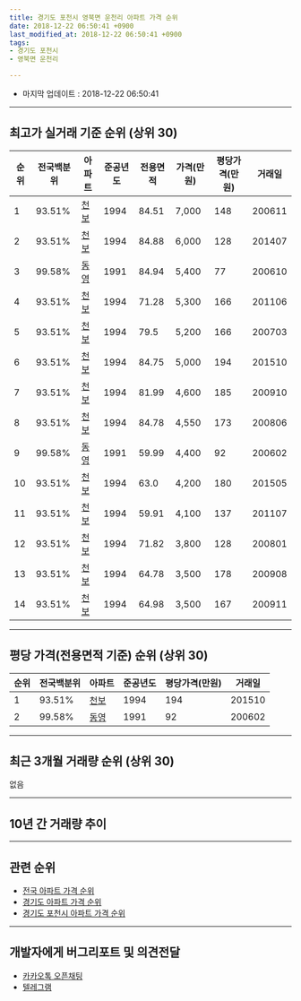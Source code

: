```yaml
---
title: 경기도 포천시 영북면 운천리 아파트 가격 순위
date: 2018-12-22 06:50:41 +0900
last_modified_at: 2018-12-22 06:50:41 +0900
tags:
- 경기도 포천시
- 영북면 운천리

---
```


* 마지막 업데이트 : 2018-12-22 06:50:41

---

## 최고가 실거래 기준 순위 (상위 30)


|순위|전국백분위|아파트|준공년도|전용면적|가격(만원)|평당가격(만원)|거래일|
|---|---|---|---|---|---|---|---|
|1|93.51%|[천보](https://search.naver.com/search.naver?query=%EA%B2%BD%EA%B8%B0%EB%8F%84+%ED%8F%AC%EC%B2%9C%EC%8B%9C+%EC%98%81%EB%B6%81%EB%A9%B4+%EC%9A%B4%EC%B2%9C%EB%A6%AC+%EC%B2%9C%EB%B3%B4)|1994|84.51|7,000|148|200611|
|2|93.51%|[천보](https://search.naver.com/search.naver?query=%EA%B2%BD%EA%B8%B0%EB%8F%84+%ED%8F%AC%EC%B2%9C%EC%8B%9C+%EC%98%81%EB%B6%81%EB%A9%B4+%EC%9A%B4%EC%B2%9C%EB%A6%AC+%EC%B2%9C%EB%B3%B4)|1994|84.88|6,000|128|201407|
|3|99.58%|[동영](https://search.naver.com/search.naver?query=%EA%B2%BD%EA%B8%B0%EB%8F%84+%ED%8F%AC%EC%B2%9C%EC%8B%9C+%EC%98%81%EB%B6%81%EB%A9%B4+%EC%9A%B4%EC%B2%9C%EB%A6%AC+%EB%8F%99%EC%98%81)|1991|84.94|5,400|77|200610|
|4|93.51%|[천보](https://search.naver.com/search.naver?query=%EA%B2%BD%EA%B8%B0%EB%8F%84+%ED%8F%AC%EC%B2%9C%EC%8B%9C+%EC%98%81%EB%B6%81%EB%A9%B4+%EC%9A%B4%EC%B2%9C%EB%A6%AC+%EC%B2%9C%EB%B3%B4)|1994|71.28|5,300|166|201106|
|5|93.51%|[천보](https://search.naver.com/search.naver?query=%EA%B2%BD%EA%B8%B0%EB%8F%84+%ED%8F%AC%EC%B2%9C%EC%8B%9C+%EC%98%81%EB%B6%81%EB%A9%B4+%EC%9A%B4%EC%B2%9C%EB%A6%AC+%EC%B2%9C%EB%B3%B4)|1994|79.5|5,200|166|200703|
|6|93.51%|[천보](https://search.naver.com/search.naver?query=%EA%B2%BD%EA%B8%B0%EB%8F%84+%ED%8F%AC%EC%B2%9C%EC%8B%9C+%EC%98%81%EB%B6%81%EB%A9%B4+%EC%9A%B4%EC%B2%9C%EB%A6%AC+%EC%B2%9C%EB%B3%B4)|1994|84.75|5,000|194|201510|
|7|93.51%|[천보](https://search.naver.com/search.naver?query=%EA%B2%BD%EA%B8%B0%EB%8F%84+%ED%8F%AC%EC%B2%9C%EC%8B%9C+%EC%98%81%EB%B6%81%EB%A9%B4+%EC%9A%B4%EC%B2%9C%EB%A6%AC+%EC%B2%9C%EB%B3%B4)|1994|81.99|4,600|185|200910|
|8|93.51%|[천보](https://search.naver.com/search.naver?query=%EA%B2%BD%EA%B8%B0%EB%8F%84+%ED%8F%AC%EC%B2%9C%EC%8B%9C+%EC%98%81%EB%B6%81%EB%A9%B4+%EC%9A%B4%EC%B2%9C%EB%A6%AC+%EC%B2%9C%EB%B3%B4)|1994|84.78|4,550|173|200806|
|9|99.58%|[동영](https://search.naver.com/search.naver?query=%EA%B2%BD%EA%B8%B0%EB%8F%84+%ED%8F%AC%EC%B2%9C%EC%8B%9C+%EC%98%81%EB%B6%81%EB%A9%B4+%EC%9A%B4%EC%B2%9C%EB%A6%AC+%EB%8F%99%EC%98%81)|1991|59.99|4,400|92|200602|
|10|93.51%|[천보](https://search.naver.com/search.naver?query=%EA%B2%BD%EA%B8%B0%EB%8F%84+%ED%8F%AC%EC%B2%9C%EC%8B%9C+%EC%98%81%EB%B6%81%EB%A9%B4+%EC%9A%B4%EC%B2%9C%EB%A6%AC+%EC%B2%9C%EB%B3%B4)|1994|63.0|4,200|180|201505|
|11|93.51%|[천보](https://search.naver.com/search.naver?query=%EA%B2%BD%EA%B8%B0%EB%8F%84+%ED%8F%AC%EC%B2%9C%EC%8B%9C+%EC%98%81%EB%B6%81%EB%A9%B4+%EC%9A%B4%EC%B2%9C%EB%A6%AC+%EC%B2%9C%EB%B3%B4)|1994|59.91|4,100|137|201107|
|12|93.51%|[천보](https://search.naver.com/search.naver?query=%EA%B2%BD%EA%B8%B0%EB%8F%84+%ED%8F%AC%EC%B2%9C%EC%8B%9C+%EC%98%81%EB%B6%81%EB%A9%B4+%EC%9A%B4%EC%B2%9C%EB%A6%AC+%EC%B2%9C%EB%B3%B4)|1994|71.82|3,800|128|200801|
|13|93.51%|[천보](https://search.naver.com/search.naver?query=%EA%B2%BD%EA%B8%B0%EB%8F%84+%ED%8F%AC%EC%B2%9C%EC%8B%9C+%EC%98%81%EB%B6%81%EB%A9%B4+%EC%9A%B4%EC%B2%9C%EB%A6%AC+%EC%B2%9C%EB%B3%B4)|1994|64.78|3,500|178|200908|
|14|93.51%|[천보](https://search.naver.com/search.naver?query=%EA%B2%BD%EA%B8%B0%EB%8F%84+%ED%8F%AC%EC%B2%9C%EC%8B%9C+%EC%98%81%EB%B6%81%EB%A9%B4+%EC%9A%B4%EC%B2%9C%EB%A6%AC+%EC%B2%9C%EB%B3%B4)|1994|64.98|3,500|167|200911|


---

## 평당 가격(전용면적 기준) 순위 (상위 30)


|순위|전국백분위|아파트|준공년도|평당가격(만원)|거래일|
|---|---|---|---|---|---|
|1|93.51%|[천보](https://search.naver.com/search.naver?query=%EA%B2%BD%EA%B8%B0%EB%8F%84+%ED%8F%AC%EC%B2%9C%EC%8B%9C+%EC%98%81%EB%B6%81%EB%A9%B4+%EC%9A%B4%EC%B2%9C%EB%A6%AC+%EC%B2%9C%EB%B3%B4)|1994|194|201510|
|2|99.58%|[동영](https://search.naver.com/search.naver?query=%EA%B2%BD%EA%B8%B0%EB%8F%84+%ED%8F%AC%EC%B2%9C%EC%8B%9C+%EC%98%81%EB%B6%81%EB%A9%B4+%EC%9A%B4%EC%B2%9C%EB%A6%AC+%EB%8F%99%EC%98%81)|1991|92|200602|


---

## 최근 3개월 거래량 순위 (상위 30)

없음

---

## 10년 간 거래량 추이


<div style="width:100%;">
    <canvas id="deal_progress" height="250"></canvas>
</div>

<script>
new Chart(document.getElementById("deal_progress"), {
    type: 'line',
    data: {
        labels: ['200812','200901','200902','200903','200904','200905','200906','200907','200908','200909','200910','200911','200912','201001','201002','201003','201004','201005','201006','201007','201008','201009','201010','201011','201012','201101','201102','201103','201104','201105','201106','201107','201108','201109','201110','201111','201112','201201','201202','201203','201204','201205','201206','201207','201208','201209','201210','201211','201212','201301','201302','201303','201304','201305','201306','201307','201308','201309','201310','201311','201312','201401','201402','201403','201404','201405','201406','201407','201408','201409','201410','201411','201412','201501','201502','201503','201504','201505','201506','201507','201508','201509','201510','201511','201512','201601','201602','201603','201604','201605','201606','201607','201608','201609','201610','201611','201612','201701','201702','201703','201704','201705','201706','201707','201708','201709','201710','201711','201712','201801','201802','201803','201804','201805','201806','201807','201808','201809','201810','201811','201812'],
        datasets: [{
            label: '실거래 수',
            pointRadius: 1,
            data: [0, 1, 0, 0, 1, 0, 0, 0, 1, 1, 1, 3, 0, 1, 1, 0, 0, 0, 0, 0, 1, 0, 0, 0, 1, 0, 0, 3, 2, 0, 1, 3, 0, 1, 0, 0, 0, 0, 1, 0, 0, 0, 0, 1, 0, 0, 0, 1, 1, 0, 0, 1, 2, 1, 1, 1, 0, 1, 1, 0, 1, 1, 0, 0, 1, 0, 2, 3, 1, 1, 1, 2, 0, 0, 1, 1, 1, 1, 1, 0, 0, 1, 1, 0, 0, 0, 0, 0, 2, 0, 1, 2, 1, 0, 1, 0, 0, 0, 1, 3, 1, 2, 0, 0, 0, 1, 0, 0, 0, 0, 0, 1, 0, 2, 1, 3, 2, 0, 0, 0, 0],
            borderColor: "rgba(255, 201, 14, 1)",
            backgroundColor: "rgba(255, 201, 14, 0.5)",
            fill: true,
        }]
    },
    options: {
        responsive: true,
        title: {
            display: true,
            text: '10년간 거래량 추이'
        },
        tooltips: {
            mode: 'index',
            intersect: false,
        },
        hover: {
            mode: 'nearest',
            intersect: true
        },
        scales: {
            xAxes: [{
                display: true,
                scaleLabel: {
                    display: true,
                    labelString: '년/월'
                }
            }],
            yAxes: [{
                display: true,
                ticks: {
                    suggestedMin: 0,
                },
                scaleLabel: {
                    display: true,
                    labelString: '실거래 수'
                }
            }]
        }
    }
});

</script>


---

## 관련 순위

- [전국 아파트 가격 순위](https://inasie.github.io/apt-ranking/전국)
- [경기도 아파트 가격 순위](https://inasie.github.io/apt-ranking/경기도)
- [경기도 포천시 아파트 가격 순위](https://inasie.github.io/apt-ranking/경기도-포천시)


---

## 개발자에게 버그리포트 및 의견전달

- [카카오톡 오픈채팅](https://open.kakao.com/o/gLJUAP4)
- [텔레그램](https://t.me/inasie)

